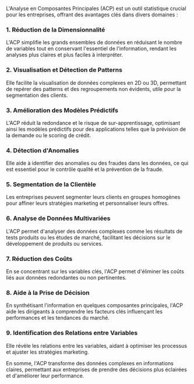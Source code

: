 L'Analyse en Composantes Principales (ACP) est un outil statistique crucial pour les entreprises, offrant des avantages clés dans divers domaines :

### 1. **Réduction de la Dimensionnalité**
L'ACP simplifie les grands ensembles de données en réduisant le nombre de variables tout en conservant l'essentiel de l'information, rendant les analyses plus claires et plus faciles à interpréter.

### 2. **Visualisation et Détection de Patterns**
Elle facilite la visualisation de données complexes en 2D ou 3D, permettant de repérer des patterns et des regroupements non évidents, utile pour la segmentation des clients.

### 3. **Amélioration des Modèles Prédictifs**
L'ACP réduit la redondance et le risque de sur-apprentissage, optimisant ainsi les modèles prédictifs pour des applications telles que la prévision de la demande ou le scoring de crédit.

### 4. **Détection d'Anomalies**
Elle aide à identifier des anomalies ou des fraudes dans les données, ce qui est essentiel pour le contrôle qualité et la prévention de la fraude.

### 5. **Segmentation de la Clientèle**
Les entreprises peuvent segmenter leurs clients en groupes homogènes pour affiner leurs stratégies marketing et personnaliser leurs offres.

### 6. **Analyse de Données Multivariées**
L'ACP permet d'analyser des données complexes comme les résultats de tests produits ou les études de marché, facilitant les décisions sur le développement de produits ou services.

### 7. **Réduction des Coûts**
En se concentrant sur les variables clés, l'ACP permet d'éliminer les coûts liés aux données redondantes ou non pertinentes.

### 8. **Aide à la Prise de Décision**
En synthétisant l'information en quelques composantes principales, l'ACP aide les dirigeants à comprendre les facteurs clés influençant les performances et les tendances du marché.

### 9. **Identification des Relations entre Variables**
Elle révèle les relations entre les variables, aidant à optimiser les processus et ajuster les stratégies marketing.


En somme, l'ACP transforme des données complexes en informations claires, permettant aux entreprises de prendre des décisions plus éclairées et d'améliorer leur performance.
